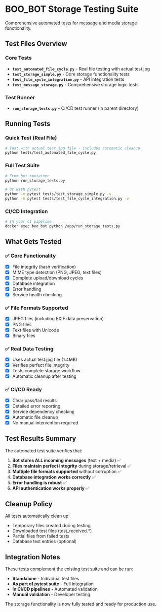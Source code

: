 # BOO_BOT Storage Testing Suite

Comprehensive automated tests for message and media storage functionality.

## Test Files Overview

### Core Tests
- **`test_automated_file_cycle.py`** - Real file testing with actual test.jpg
- **`test_storage_simple.py`** - Core storage functionality tests
- **`test_file_cycle_integration.py`** - API integration tests
- **`test_message_storage.py`** - Comprehensive storage logic tests

### Test Runner
- **`run_storage_tests.py`** - CI/CD test runner (in parent directory)

## Running Tests

### Quick Test (Real File)
```bash
# Test with actual test.jpg file - includes automatic cleanup
python tests/test_automated_file_cycle.py
```

### Full Test Suite
```bash
# From bot container
python run_storage_tests.py

# Or with pytest
python -m pytest tests/test_storage_simple.py -v
python -m pytest tests/test_file_cycle_integration.py -v
```

### CI/CD Integration
```bash
# In your CI pipeline
docker exec boo_bot python /app/run_storage_tests.py
```

## What Gets Tested

### ✅ Core Functionality
- [x] File integrity (hash verification)
- [x] MIME type detection (PNG, JPEG, text files)
- [x] Complete upload/download cycles
- [x] Database integration
- [x] Error handling
- [x] Service health checking

### ✅ File Formats Supported
- [x] JPEG files (including EXIF data preservation)
- [x] PNG files
- [x] Text files with Unicode
- [x] Binary files

### ✅ Real Data Testing
- [x] Uses actual test.jpg file (1.4MB)
- [x] Verifies perfect file integrity
- [x] Tests complete storage workflow
- [x] Automatic cleanup after testing

### ✅ CI/CD Ready
- [x] Clear pass/fail results
- [x] Detailed error reporting
- [x] Service dependency checking
- [x] Automatic file cleanup
- [x] No manual intervention required

## Test Results Summary

The automated test suite verifies that:
1. **Bot stores ALL incoming messages** (text + media) ✅
2. **Files maintain perfect integrity** during storage/retrieval ✅
3. **Multiple file formats supported** without corruption ✅
4. **Database integration works correctly** ✅
5. **Error handling is robust** ✅
6. **API authentication works properly** ✅

## Cleanup Policy

All tests automatically clean up:
- Temporary files created during testing
- Downloaded test files (test_received.*)
- Partial files from failed tests
- Database test entries (optional)

## Integration Notes

These tests complement the existing test suite and can be run:
- **Standalone** - Individual test files
- **As part of pytest suite** - Full integration
- **In CI/CD pipelines** - Automated validation
- **Manual validation** - Developer testing

The storage functionality is now fully tested and ready for production use.